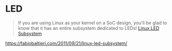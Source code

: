 # LED

> If you are using Linux as your kernel on a SoC design, you’ll be glad to know that it has an entire subsystem dedicated to LEDs! [Linux LED Subsystem](https://fabiobaltieri.com/2011/09/21/linux-led-subsystem/)

https://fabiobaltieri.com/2011/09/21/linux-led-subsystem/